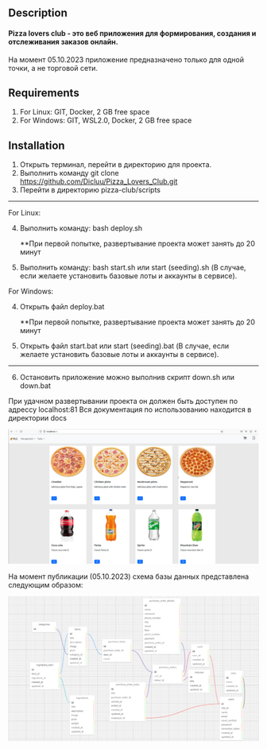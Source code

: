 ## Description
<h4>Pizza lovers club - это веб приложения для формирования, создания и отслеживания заказов онлайн.</h4>
На момент 05.10.2023 приложение предназначено только для одной точки, а не торговой сети.

## Requirements
1) For Linux: GIT, Docker, 2 GB free space
2) For Windows: GIT, WSL2.0, Docker, 2 GB free space

## Installation
1) Открыть терминал, перейти в директорию для проекта.
2) Выполнить команду git clone https://github.com/Dicluu/Pizza_Lovers_Club.git
3) Перейти в директорию pizza-club/scripts
   
<hr>
For Linux:

4) Выполнить команду: bash deploy.sh
   
   **При первой попытке, развертывание проекта может занять до 20 минут
5) Выполнить команду: bash start.sh или start (seeding).sh (В случае, если желаете установить базовые лоты и аккаунты в сервисе). 
   
For Windows:

4) Открыть файл deploy.bat

    **При первой попытке, развертывание проекта может занять до 20 минут
5) Открыть файл start.bat или start (seeding).bat (В случае, если желаете установить базовые лоты и аккаунты в сервисе).
<hr>

6) Остановить приложение можно выполнив скрипт down.sh или down.bat

При удачном развертывании проекта он должен быть доступен по адрессу localhost:81
Вся документация по использованию находится в директории docs

<img src="docs/img/main.png">

На момент публикации (05.10.2023) схема базы данных представлена следующим образом:

<img src="docs/img/database.png">
